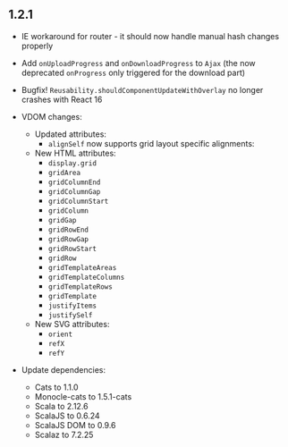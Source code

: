 ## 1.2.1

* IE workaround for router - it should now handle manual hash changes properly

* Add `onUploadProgress` and `onDownloadProgress` to `Ajax`
  (the now deprecated `onProgress` only triggered for the download part)

* Bugfix! `Reusability.shouldComponentUpdateWithOverlay` no longer crashes with React 16

* VDOM changes:
  * Updated attributes:
    * `alignSelf` now supports grid layout specific alignments: 
  * New HTML attributes:
    * `display.grid`
    * `gridArea`
    * `gridColumnEnd`
    * `gridColumnGap`
    * `gridColumnStart`
    * `gridColumn`
    * `gridGap`
    * `gridRowEnd`
    * `gridRowGap`
    * `gridRowStart`
    * `gridRow`
    * `gridTemplateAreas`
    * `gridTemplateColumns`
    * `gridTemplateRows`
    * `gridTemplate`
    * `justifyItems`
    * `justifySelf`
  * New SVG attributes:
    * `orient`
    * `refX`
    * `refY`

* Update dependencies:
    * Cats to 1.1.0
    * Monocle-cats to 1.5.1-cats
    * Scala to 2.12.6
    * ScalaJS to 0.6.24
    * ScalaJS DOM to 0.9.6
    * Scalaz to 7.2.25